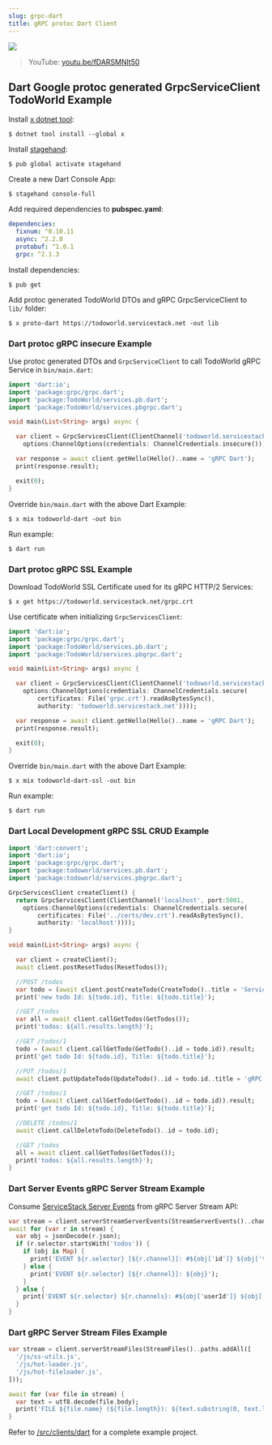 ```yaml
---
slug: grpc-dart
title: gRPC protoc Dart Client
---
```


[![](https://raw.githubusercontent.com/ServiceStack/docs/master/docs/images/grpc/dart.png)](https://youtu.be/fDARSMNlt50)

> YouTube: [youtu.be/fDARSMNlt50](https://youtu.be/fDARSMNlt50)

## Dart Google protoc generated GrpcServiceClient TodoWorld Example

Install [x dotnet tool](https://docs.servicestack.net/dotnet-tool):
    
    $ dotnet tool install --global x 
    
Install [stagehand](https://pub.dev/packages/stagehand):

    $ pub global activate stagehand

Create a new Dart Console App:

    $ stagehand console-full

Add required dependencies to **pubspec.yaml**:

```yaml
dependencies:
  fixnum: ^0.10.11
  async: ^2.2.0
  protobuf: ^1.0.1
  grpc: ^2.1.3
```

Install dependencies:

    $ pub get
    
Add protoc generated TodoWorld DTOs and gRPC GrpcServiceClient to `lib/` folder:

    $ x proto-dart https://todoworld.servicestack.net -out lib

### Dart protoc gRPC insecure Example

Use protoc generated DTOs and `GrpcServiceClient` to call TodoWorld gRPC Service in `bin/main.dart`:

```dart
import 'dart:io';
import 'package:grpc/grpc.dart';
import 'package:TodoWorld/services.pb.dart';
import 'package:TodoWorld/services.pbgrpc.dart';

void main(List<String> args) async {

  var client = GrpcServicesClient(ClientChannel('todoworld.servicestack.net', port:5054,
    options:ChannelOptions(credentials: ChannelCredentials.insecure())));

  var response = await client.getHello(Hello()..name = 'gRPC Dart');
  print(response.result);

  exit(0);
}
```

Override `bin/main.dart` with the above Dart Example: 

    $ x mix todoworld-dart -out bin

Run example:

    $ dart run

### Dart protoc gRPC SSL Example

Download TodoWorld SSL Certificate used for its gRPC HTTP/2 Services:

    $ x get https://todoworld.servicestack.net/grpc.crt 

Use certificate when initializing `GrpcServicesClient`:

```dart
import 'dart:io';
import 'package:grpc/grpc.dart';
import 'package:TodoWorld/services.pb.dart';
import 'package:TodoWorld/services.pbgrpc.dart';

void main(List<String> args) async {

  var client = GrpcServicesClient(ClientChannel('todoworld.servicestack.net', port:50051,
    options:ChannelOptions(credentials: ChannelCredentials.secure(
        certificates: File('grpc.crt').readAsBytesSync(),
        authority: 'todoworld.servicestack.net'))));

  var response = await client.getHello(Hello()..name = 'gRPC Dart');
  print(response.result);

  exit(0);
}
```

Override `bin/main.dart` with the above Dart Example: 

    $ x mix todoworld-dart-ssl -out bin

Run example:

    $ dart run

### Dart Local Development gRPC SSL CRUD Example

```dart
import 'dart:convert';
import 'dart:io';
import 'package:grpc/grpc.dart';
import 'package:todoworld/services.pb.dart';
import 'package:todoworld/services.pbgrpc.dart';

GrpcServicesClient createClient() {
  return GrpcServicesClient(ClientChannel('localhost', port:5001,
    options:ChannelOptions(credentials: ChannelCredentials.secure(
        certificates: File('../certs/dev.crt').readAsBytesSync(),
        authority: 'localhost'))));
}

void main(List<String> args) async {

  var client = createClient();
  await client.postResetTodos(ResetTodos());

  //POST /todos
  var todo = (await client.postCreateTodo(CreateTodo()..title = 'ServiceStack')).result;
  print('new todo Id: ${todo.id}, Title: ${todo.title}');

  //GET /todos
  var all = await client.callGetTodos(GetTodos());
  print('todos: ${all.results.length}');

  //GET /todos/1
  todo = (await client.callGetTodo(GetTodo()..id = todo.id)).result;
  print('get todo Id: ${todo.id}, Title: ${todo.title}');

  //PUT /todos/1
  await client.putUpdateTodo(UpdateTodo()..id = todo.id..title = 'gRPC');

  //GET /todos/1
  todo = (await client.callGetTodo(GetTodo()..id = todo.id)).result;
  print('get todo Id: ${todo.id}, Title: ${todo.title}');

  //DELETE /todos/1
  await client.callDeleteTodo(DeleteTodo()..id = todo.id);

  //GET /todos
  all = await client.callGetTodos(GetTodos());
  print('todos: ${all.results.length}');  
}
```

### Dart Server Events gRPC Server Stream Example

Consume [ServiceStack Server Events](https://docs.servicestack.net/server-events) from gRPC Server Stream API:

```dart
var stream = client.serverStreamServerEvents(StreamServerEvents()..channels.add('todos'));
await for (var r in stream) {
  var obj = jsonDecode(r.json);
  if (r.selector.startsWith('todos')) {
    if (obj is Map) {
      print('EVENT ${r.selector} [${r.channel}]: #${obj['id']} ${obj['title']}');
    } else {
      print('EVENT ${r.selector} [${r.channel}]: ${obj}');
    }
  } else {
    print('EVENT ${r.selector} ${r.channels}: #${obj['userId']} ${obj['displayName']}');
  }
}
```

### Dart gRPC Server Stream Files Example

```dart
var stream = client.serverStreamFiles(StreamFiles()..paths.addAll([
  '/js/ss-utils.js',
  '/js/hot-loader.js',
  '/js/hot-fileloader.js',
]));

await for (var file in stream) {
  var text = utf8.decode(file.body);
  print('FILE ${file.name} (${file.length}): ${text.substring(0, text.length < 50 ? text.length : 50)} ...');
}
```

Refer to [/src/clients/dart](https://github.com/NetCoreApps/todo-world/tree/master/src/clients/dart)
for a complete example project.
